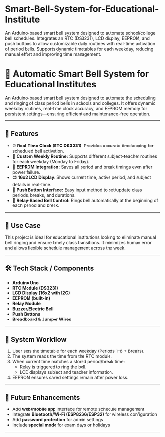 # Smart-Bell-System-for-Educational-Institute
An Arduino-based smart bell system designed to automate school/college bell schedules. Integrates an RTC (DS3231), LCD display, EEPROM, and push buttons to allow customizable daily routines with real-time activation of period bells. Supports dynamic timetables for each weekday, reducing manual effort and improving time management.
# 🔔 Automatic Smart Bell System for Educational Institutes

An Arduino-based smart bell system designed to automate the scheduling and ringing of class period bells in schools and colleges. It offers dynamic weekday routines, real-time clock accuracy, and EEPROM memory for persistent settings—ensuring efficient and maintenance-free operation.

---

## 📌 Features

- ⏰ **Real-Time Clock (RTC DS3231):** Provides accurate timekeeping for scheduled bell activation.
- 📅 **Custom Weekly Routine:** Supports different subject-teacher routines for each weekday (Monday to Friday).
- 💾 **EEPROM Integration:** Saves all period and break timings even after power failure.
- 📺 **16x2 LCD Display:** Shows current time, active period, and subject details in real-time.
- 🔘 **Push Button Interface:** Easy input method to set/update class periods, breaks, and durations.
- 🔔 **Relay-Based Bell Control:** Rings bell automatically at the beginning of each period and break.

---

## 🏫 Use Case

This project is ideal for educational institutions looking to eliminate manual bell ringing and ensure timely class transitions. It minimizes human error and allows flexible schedule management across the week.

---

## 🛠️ Tech Stack / Components

- **Arduino Uno**
- **RTC Module (DS3231)**
- **LCD Display (16x2 with I2C)**
- **EEPROM (built-in)**
- **Relay Module**
- **Buzzer/Electric Bell**
- **Push Buttons**
- **Breadboard & Jumper Wires**

---

## 🔧 System Workflow

1. User sets the timetable for each weekday (Periods 1–8 + Breaks).
2. The system reads the time from the RTC module.
3. When current time matches a stored period/break time:
   - Relay is triggered to ring the bell.
   - LCD displays subject and teacher information.
4. EEPROM ensures saved settings remain after power loss.

---

## 🚀 Future Enhancements

- Add **web/mobile app** interface for remote schedule management
- Integrate **Bluetooth/Wi-Fi (ESP8266/ESP32)** for wireless configuration
- Add **password protection** for admin settings
- Include **special mode** for exam days or holidays

---


